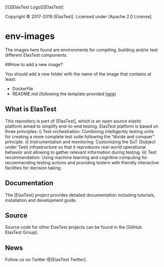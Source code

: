 [![][ElasTest Logo]][ElasTest]

Copyright © 2017-2019 [ElasTest]. Licensed under [Apache 2.0 License].

env-images
==============================

The images here found are environments for compiling, building and/or test different ElasTest components.

##How to add a new image?

You should add a new folder with the name of the image that contains at least:
- Dockerfile
- README.md (following the template provided [here](https://github.com/elastest/env-images/template)) 

What is ElasTest
-----------------

This repository is part of [ElasTest], which is an open source elastic platform
aimed to simplify end-to-end testing. ElasTest platform is based on three
principles: i) Test orchestration: Combining intelligently testing units for
creating a more complete test suite following the “divide and conquer” principle.
ii) Instrumentation and monitoring: Customizing the SuT (Subject under Test)
infrastructure so that it reproduces real-world operational behavior and allowing
to gather relevant information during testing. iii) Test recommendation: Using machine
learning and cognitive computing for recommending testing actions and providing
testers with friendly interactive facilities for decision taking.

Documentation
-------------

The [ElasTest] project provides detailed documentation including tutorials,
installation and development guide.

Source
------

Source code for other ElasTest projects can be found in the [GitHub ElasTest
Group].

News
----

Follow us on Twitter @[ElasTest Twitter].
